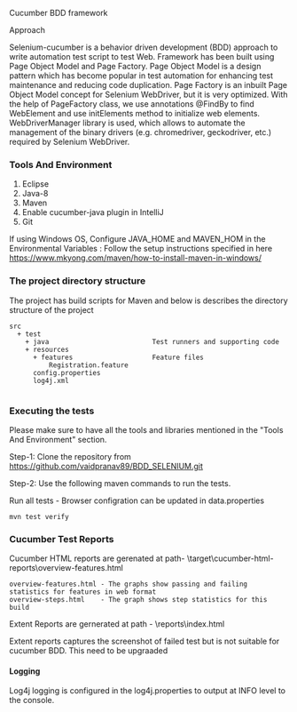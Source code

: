 Cucumber BDD framework

Approach



Selenium-cucumber is a behavior driven development (BDD) approach to write automation test script to test Web. Framework
has been built using Page Object Model and Page Factory. Page Object Model is a design pattern which has become popular
in test automation for enhancing test maintenance and reducing code duplication. Page Factory is an inbuilt Page Object
Model concept for Selenium WebDriver, but it is very optimized. With the help of PageFactory class, we use annotations
@FindBy to find WebElement and use initElements method to initialize web elements. WebDriverManager library is used,
which allows to automate the management of the binary drivers (e.g. chromedriver, geckodriver, etc.) required by
Selenium WebDriver.



### Tools And Environment


1. Eclipse
2. Java-8
3. Maven
4. Enable cucumber-java plugin in IntelliJ
5. Git

 
If using Windows OS, Configure JAVA_HOME and MAVEN_HOM in the Environmental Variables : Follow the setup instructions
specified in here https://www.mkyong.com/maven/how-to-install-maven-in-windows/



### The project directory structure

 

The project has build scripts for Maven and below is describes the directory structure of the project


~~~~
src
  + test
    + java                          Test runners and supporting code
    + resources
      + features                    Feature files
          Registration.feature
      config.properties      
      log4j.xml       
      
~~~~

 

### **Executing the tests**


Please make sure to have all the tools and libraries mentioned in the "Tools And Environment" section.

Step-1: Clone the repository from  https://github.com/vaidpranav89/BDD_SELENIUM.git


Step-2: Use the following maven commands to run the tests.

 

Run all tests - Browser configration can be updated in data.properties

~~~~
mvn test verify
~~~~
 

### Cucumber Test Reports

 
Cucumber HTML reports are gerenated at path- \target\cucumber-html-reports\overview-features.html
~~~~
overview-features.html - The graphs show passing and failing statistics for features in web format
overview-steps.html    - The graph shows step statistics for this build
~~~~
Extent Reports are gernerated at path - \reports\index.html

Extent reports captures the screenshot of failed test but is not suitable for cucumber BDD. This need to be upgraaded
 

#### Logging

Log4j logging is configured in the log4j.properties to output at INFO level to the console.